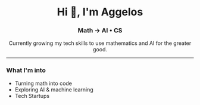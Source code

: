 <h1 align="center">Hi 👋, I'm Aggelos</h1>
<h3 align="center">Math → AI • CS</h3>

<p align="center">
Currently growing my tech skills to use mathematics and AI for the greater good.
</p>

---

### What I'm into
- Turning math into code  
- Exploring AI & machine learning  
- Tech Startups
